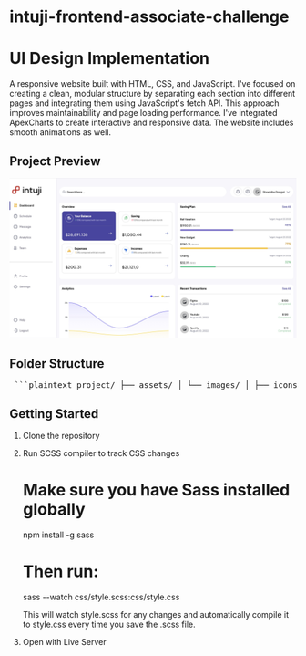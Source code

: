 # intuji-frontend-associate-challenge
# UI Design Implementation

A responsive website built with HTML, CSS, and JavaScript.
I've focused on creating a clean, modular structure by separating each section into different pages and integrating them using JavaScript's fetch API. This approach improves maintainability and page loading performance.
I've integrated ApexCharts to create interactive and responsive data. The website includes smooth animations as well.

## Project Preview
![Project-Preview-Image](/assets/images/logo/project-preview.jpeg)

## Folder Structure
<pre> ```plaintext project/ ├── assets/ │ └── images/ │ ├── icons/ │ └── logo/ ├── components/ ├── css/ ├── js/ ├── index.html └── README.md ``` </pre>

## Getting Started

1. Clone the repository
2. Run SCSS compiler to track CSS changes
    # Make sure you have Sass installed globally
    npm install -g sass

    # Then run:
    sass --watch css/style.scss:css/style.css

    This will watch style.scss for any changes and automatically compile it to style.css every time you save the .scss file.

3. Open with Live Server
